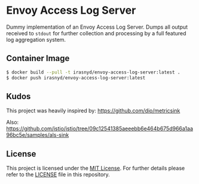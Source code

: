 # Envoy Access Log Server

Dummy implementation of an Envoy Access Log Server. Dumps all output received
to `stdout` for further collection and processing by a full featured log
aggregation system.

## Container Image

```bash
$ docker build --pull -t irasnyd/envoy-access-log-server:latest .
$ docker push irasnyd/envoy-access-log-server:latest
```

## Kudos

This project was heavily inspired by: <https://github.com/dio/metricsink>

Also: <https://github.com/istio/istio/tree/09c12541385aeeebb6e464b675d966a1aa96bc5e/samples/als-sink>

## License

This project is licensed under the [MIT License](https://choosealicense.com/licenses/mit/).
For further details please refer to the [LICENSE](./LICENSE) file in this repository.
